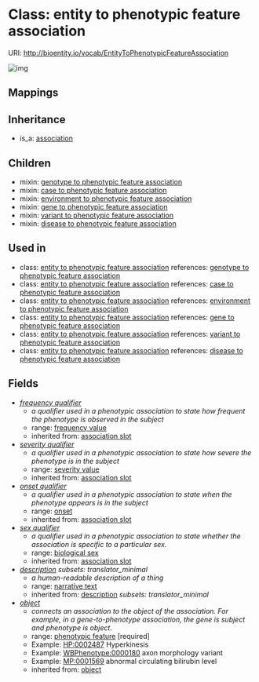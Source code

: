 # Class: entity to phenotypic feature association




URI: http://bioentity.io/vocab/EntityToPhenotypicFeatureAssociation

![img](http://yuml.me/diagram/nofunky/class/\[Association]^-\[EntityToPhenotypicFeatureAssociation|description:narrative_text%20%3F],%20\[EntityToPhenotypicFeatureAssociation]-%20object>\[PhenotypicFeature],%20)
## Mappings

## Inheritance

 *  is_a: [association](Association.md)
## Children

 *  mixin: [genotype to phenotypic feature association](GenotypeToPhenotypicFeatureAssociation.md)
 *  mixin: [case to phenotypic feature association](CaseToPhenotypicFeatureAssociation.md)
 *  mixin: [environment to phenotypic feature association](EnvironmentToPhenotypicFeatureAssociation.md)
 *  mixin: [gene to phenotypic feature association](GeneToPhenotypicFeatureAssociation.md)
 *  mixin: [variant to phenotypic feature association](VariantToPhenotypicFeatureAssociation.md)
 *  mixin: [disease to phenotypic feature association](DiseaseToPhenotypicFeatureAssociation.md)
## Used in

 *  class: [entity to phenotypic feature association](EntityToPhenotypicFeatureAssociation.md) references: [genotype to phenotypic feature association](GenotypeToPhenotypicFeatureAssociation.md)
 *  class: [entity to phenotypic feature association](EntityToPhenotypicFeatureAssociation.md) references: [case to phenotypic feature association](CaseToPhenotypicFeatureAssociation.md)
 *  class: [entity to phenotypic feature association](EntityToPhenotypicFeatureAssociation.md) references: [environment to phenotypic feature association](EnvironmentToPhenotypicFeatureAssociation.md)
 *  class: [entity to phenotypic feature association](EntityToPhenotypicFeatureAssociation.md) references: [gene to phenotypic feature association](GeneToPhenotypicFeatureAssociation.md)
 *  class: [entity to phenotypic feature association](EntityToPhenotypicFeatureAssociation.md) references: [variant to phenotypic feature association](VariantToPhenotypicFeatureAssociation.md)
 *  class: [entity to phenotypic feature association](EntityToPhenotypicFeatureAssociation.md) references: [disease to phenotypic feature association](DiseaseToPhenotypicFeatureAssociation.md)
## Fields

 * _[frequency qualifier](frequency_qualifier.md)_
    * _a qualifier used in a phenotypic association to state how frequent the phenotype is observed in the subject_
    * range: [frequency value](FrequencyValue.md)
    * inherited from: [association slot](association_slot.md)
 * _[severity qualifier](severity_qualifier.md)_
    * _a qualifier used in a phenotypic association to state how severe the phenotype is in the subject_
    * range: [severity value](SeverityValue.md)
    * inherited from: [association slot](association_slot.md)
 * _[onset qualifier](onset_qualifier.md)_
    * _a qualifier used in a phenotypic association to state when the phenotype appears is in the subject_
    * range: [onset](Onset.md)
    * inherited from: [association slot](association_slot.md)
 * _[sex qualifier](sex_qualifier.md)_
    * _a qualifier used in a phenotypic association to state whether the association is specific to a particular sex._
    * range: [biological sex](BiologicalSex.md)
    * inherited from: [association slot](association_slot.md)
 * _[description](description.md) *subsets: translator_minimal*_
    * _a human-readable description of a thing_
    * range: [narrative text](NarrativeText.md)
    * inherited from: [description](description.md) *subsets: translator_minimal*
 * _[object](object.md)_
    * _connects an association to the object of the association. For example, in a gene-to-phenotype association, the gene is subject and phenotype is object._
    * range: [phenotypic feature](PhenotypicFeature.md) [required]
    * Example: [HP:0002487](http://purl.obolibrary.org/obo/HP_0002487) Hyperkinesis
    * Example: [WBPhenotype:0000180](http://purl.obolibrary.org/obo/WBPhenotype_0000180) axon morphology variant
    * Example: [MP:0001569](http://purl.obolibrary.org/obo/MP_0001569) abnormal circulating bilirubin level
    * inherited from: [object](object.md)
